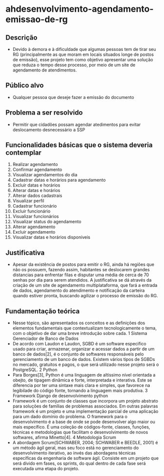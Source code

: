 # ahdesenvolvimento-agendamento-emissao-de-rg

## Descrição
-  Devido à demora e à dificuldade que algumas pessoas tem de tirar seu RG (principalmente as que moram em locais situados longe de postos de emissão), esse projeto tem como objetivo 
apresentar uma solução que reduza o tempo desse processo, por meio de um site de agendamento de atendimentos.

## Público alvo
- Qualquer pessoa que deseje fazer a emissão do documento

## Problema a ser resolvido
- Permitir que cidadões possam agendar atedimentos para evitar deslocamento desnecessário a SSP

## Funcionalidades básicas que o sistema deveria contemplar
1. Realizar agendamento
2. Confirmar agendamento
3. Visualizar agendamentos do dia
4. Cadastrar datas e horários para agendamento
5. Excluir datas e horários
6. Alterar datas e horários
7. Alterar dados cadastrais
8. Visualizar perfil
9. Cadastrar funcionário
10. Excluir funcionário
11. Visualizar funcionários
12. Visualizar status do agendamento
13. Alterar agendamento
14. Excluir agendamento
15. Visualizar datas e horários disponíveis

## Justificativa
- Apesar da existência de postos para emitir o RG, ainda há regiões que não os possuem, fazendo assim, habitantes se deslocarem grandes distancias para enfrentar filas e disputar uma média de cerca de 70 senhas por dia para serem atendidos. A justificativa se dá através da criação de um site de agendamento multiplataforma, que fará a entrada de dados, agendamento do atendimento e notificação da carteira quando estiver pronta, buscando agilizar o processo de emissão do RG.

## Fundamentação teórica
- Nesse tópico, são apresentados os conceitos e as definições dos elementos fundamentais que contextualizam tecnologicamente o tema, com o objetivo de dar uma breve introdução sobre cada.
1	Sistema Gerenciador de Banco de Dados
- De acordo com Laudon e Laudon, SGBD é um software especifico usado para criar, armazenar, organizar e acessar dados a partir de um banco de dados[2], é o conjunto de softwares responsáveis pelo gerenciamento de um banco de dados. Existem vários tipos de SGBDs no mercado, gratuitos e pagos, o que será utilizado nesse projeto será o PostgreSQL.
2	Python
- Para Borges[3], Python é uma linguagem de altíssimo nível orientada a obejto, de tipagem dinâmica e forte, interpretada e interativa. Este se diferencia por ter uma sintaxe mais clara e simples, que favorece na legibilade do código fonte, tornando a linguagem mais produtiva.
3	Framework Django de desenvolvimento python
- Framework é um conjunto de classes que incorpora um projeto abstrato para soluções de famílias de problemas associados. Em outras palavras framework é um projeto e uma implementação parcial de uma aplicação para um dado domínio do problema. O framework para o desenvolvimento é a base de onde se pode desenvolver algo maior ou mais específico. É uma coleção de códigos-fonte, classes, funções, técnicas e metodologias que facilitam o desenvolvimento de novos softwares, afirma Minetto[4].
4	Metodologia Scrum
- A abordagem Scrum(SCHWABER, 2004; SCHWABER e BEEDLE, 2001) é um método ágil geral, mas seu foco está no gerenciamento do desenvolvimento iterativo, ao invés das abordagens técnicas específicas da engenharia de software ágil. Consiste em um projeto que será divido em fases, os sprints, do qual dentro de cada fase será executada uma etapa do projeto.

